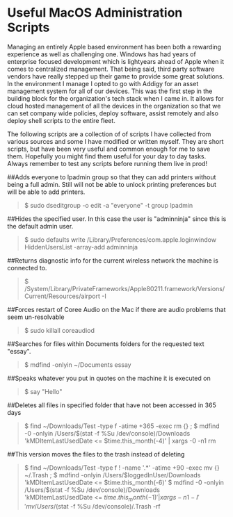# Useful MacOS Administration Scripts

Managing an entirely Apple based environment has been both a rewarding experience as well as challenging one. Windows has had years of enterprise focused development which is lightyears ahead of Apple when it comes to centralized management. That being said, third party software vendors have really stepped up their game to provide some great solutions. In the environment I manage I opted to go with Addigy for an asset management system for all of our devices. This was the first step in the building block for the organization's tech stack when I came in. It allows for cloud hosted management of all the devices in the organization so that we can set company wide policies, deploy software, assist remotely and also deploy shell scripts to the entire fleet.

The following scripts are a collection of of scripts I have collected from various sources and some I have modified or written myself. They are short scripts, but have been very useful and common enough for me to save them. Hopefully you might find them useful for your day to day tasks. Always remember to test any scripts before running them live in prod!

##Adds everyone to lpadmin group so that they can add printers without being a full admin. Still will not be able to unlock printing preferences but will be able to add printers.
> $ sudo dseditgroup -o edit -a "everyone" -t group lpadmin

##Hides the specified user. In this case the user is "adminninja" since this is the default admin user.
> $ sudo defaults write /Library/Preferences/com.apple.loginwindow HiddenUsersList -array-add adminninja

##Returns diagnostic info for the current wireless network the machine is connected to.
> $ /System/Library/PrivateFrameworks/Apple80211.framework/Versions/Current/Resources/airport -I

##Forces restart of Coree Audio on the Mac if there are audio problems that seem un-resolvable
> $ sudo killall coreaudiod

##Searches for files within Documents folders for the requested text "essay".
> $ mdfind -onlyin ~/Documents essay

##Speaks whatever you put in quotes on the machine it is executed on
> $ say "Hello"

##Deletes all files in specified folder that have not been accessed in 365 days
> $ find ~/Downloads/Test -type f -atime +365 -exec rm {} \;
> $ mdfind -0 -onlyin /Users/$(stat -f %Su /dev/console)/Downloads 'kMDItemLastUsedDate <= $time.this_month(-4)' | xargs -0 -n1 rm

##This version moves the files to the trash instead of deleting
> $ find ~/Downloads/Test -type f ! -name '.*' -atime +90 -exec mv {} ~/.Trash \;
> $ mdfind -onlyin /Users/$loggedInUser/Downloads 'kMDItemLastUsedDate <= $time.this_month(-6)'
> $ mdfind -0 -onlyin /Users/$(stat -f %Su /dev/console)/Downloads 'kMDItemLastUsedDate <= $time.this_month(-1)' | xargs -n 1 -I '{}' mv {} /Users/$(stat -f %Su /dev/console)/.Trash -rf
